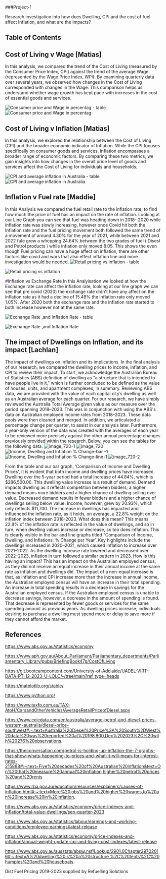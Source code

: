 ###Project-1

Research investigation into how does Dwelling, CPI and the cost of fuel affect Inflation, and what are the Impacts? 

## Table of Contents

## Cost of Living v Wage [Matias]

In this analysis, we compared the trend of the Cost of Living (measured by the Consumer Price Index, CPI) against the trend of the average Wage (represented by the Wage Price Index, WPI). By examining quarterly data over several years, we observed how changes in the Cost of Living corresponded with changes in the Wage. This comparison helps us understand whether wage growth has kept pace with increases in the cost of essential goods and services.

![Consumer price and Wage in percentag - table](https://github.com/LachlanPotter33/project-1/assets/149289371/07c90032-564c-4c81-bfde-d7433f406f84)
![Consumer price and Wage in percentag](https://github.com/LachlanPotter33/project-1/assets/149289371/dc601638-885b-4793-b884-a35c902242dd)





## Cost of Living v Inflation [Matias]

In this analysis, we explored the relationship between the Cost of Living (CPI) and the broader economic indicator of Inflation. While the CPI focuses specifically on consumer goods and services, inflation encompasses a broader range of economic factors. By comparing these two metrics, we gain insights into how changes in the overall price level of goods and services affect the Cost of Living for individuals and households.

![CPI and average inflation in Australia - table ](https://github.com/LachlanPotter33/project-1/assets/149289371/e7d2eff5-7ffb-4728-a3fc-16a2218b42a9)
![CPI and average inflation in Australia](https://github.com/LachlanPotter33/project-1/assets/149289371/99771c58-fe81-4813-9b47-90032a67a094)



## Inflation v Fuel rate [Maddie]
In this Analysis we compared the fuel retail rate to the inflation rate, to find how much the price of fuel has an impact on the rate of inflation. 
Looking at our Line Graph you can see that fuel was heading down in 2018- 2020 while inflation rate was slowly increasing, however once Covid hit both the Inflation rate and the fuel pricing movement both followed the same trend of a movement of around 4.30% for the year of 2021, while between 2021 and 2022 fule grew a whopping 24.64% between the two grades of fuel ( Disesl and Petrol products ) while inflation only moved 8.05. 
This shows the even though Fuel pricing can have a huge affect on inflation, there are other factors like covid and wars that also effect inflation line and more investigation would be needed. 
![Retail pricing vs inflation - table](https://github.com/LachlanPotter33/project-1/assets/149289371/fb8eca14-aab2-499f-b012-b4471f682b24)

![Retail pricing vs inflation](https://github.com/LachlanPotter33/project-1/assets/149289371/7c733699-0822-4bc0-85fc-40ef951804a9)


#Inflation vs Exchange Rate
In this Analyisation we looked at how the Exchange rate can affect the inflation rate, looking at our line graph we can see that pre covid (2020) the exchange rate didn't have any affect on the inflation rate as it had a decline of 15.48% the inflation rate only moved 1.05%. 
After 2020 both the exchange rate and the inflation rate started to both increase however not at the same rate.

![Exchange Rate ,and Inflation Rate - table](https://github.com/LachlanPotter33/project-1/assets/149289371/86ee9916-4cc6-4180-bfae-6e9e79d226e1)

![Exchange Rate ,and Inflation Rate](https://github.com/LachlanPotter33/project-1/assets/149289371/be6dbd24-5409-44c7-95b8-1f0135726e1a)



## The impact of Dwellings on Inflation, and its impact [Lachlan]
The impact of dwellings on inflation and its implications.
In the final analysis of our research, we compared the dwelling prices to income, inflation, and CPI to review their impact.
To start, we acknowledge the Australian Bureau of Statistics (ABS) definition of dwelling as "a structure that is intended to have people live in it," which is further concluded to be defined as the value of houses, units, and apartment complexes, in summary.
Reviewing ABS data, we are provided with the value of each capital city’s dwelling as well as an Australian average for each quarter.
For our research, we have simply reviewed the Australia Total Average given value as our measure over the period spanning 2018–2023. This was in conjunction with using the ABS's data on Australian employed income rates from 2018–2023. These data pools were then cleaned and merged.
In addition, we articulated a percentage change per quarter, to assist in our analysis later.
Furthermore, a year-only version of the data was created with the averages of each year to be reviewed more precisely against the other annual percentage changes previously provided within the research.
Below, you can see the tables for the following data:
![image_720-1](https://github.com/LachlanPotter33/project-1/assets/149289371/39abee55-43ed-4f76-bba4-24b255546f5b)
![image_720](https://github.com/LachlanPotter33/project-1/assets/149289371/ce481592-a883-4098-981d-c798423709e3)
![Income, Dwelling and Inflation % Change-bar -1](https://github.com/LachlanPotter33/project-1/assets/149289371/e0c667ac-6456-46d2-8781-e5a755c0dd84)
![Income, Dwelling and Inflation % Change-line-1](https://github.com/LachlanPotter33/project-1/assets/149289371/e4cac587-974c-48f6-92bf-b1c976cb5019)
![image_720-2](https://github.com/LachlanPotter33/project-1/assets/149289371/de6b327b-5684-4ad6-ba55-53b2841fda9b)





From the table and our bar graph, ‘Comparison of Income and Dwelling Prices', it is evident that both income and dwelling prices have increased.
Dwelling over the 5-year period had a total increase of 44.84%, which is $286,500.00.
This dwelling value increase is a result of demand.
Demand impacts dwelling as it reflects competition between bidders; a higher demand means more bidders and a higher chance of dwelling selling over value. Decreased demand results in fewer bidders and a higher chance of dwellings selling below value.
Income, however, grew by 20.93%, which only reflects $11,700.
The increase in dwellings has impacted and influenced the inflation rate, as it holds, on average, a 22.8% weight on the inflation index between 2018-2023.
What does this mean?
This means 22.8% of the inflation rate is reflected in the value of dwellings, and so in turn, when dwelling values increase or decrease, so too does inflation.
This is clearly visible in the bar and line graphs titled “Comparison of Income, Dwelling, and Inflations: % Change per Year’.
Key highlights include the dwellings increased in 2020–2021, which caused inflation to increase over 2021–2022.
As the dwelling increase rate lowered and decreased over 2022–2023, inflation in turn followed a similar pattern in 2023.
How is this having an impact?
This has an impact on the Australian employed census, as they did not receive an equal increase in their annual income at the same rate as inflation and dwellings did.
The impact of a non-equal increase is that, as inflation and CPI increase more than the increase in annual income, the Australian employed census will have an increase in their total spending.
An increase in total spending results in a decrease in savings for the Australian employed census.
If the Australian employed census is unable to decrease savings, however, a decrease in the amount of spending is found. That decrease is represented by fewer goods or services for the same spending amount as previous years.
As dwelling prices increase, individuals desiring to purchase a dwelling must spend more or delay to save more if they cannot afford the market.







## References

https://www.abs.gov.au/statistics/economy

https://www.aph.gov.au/About_Parliament/Parliamentary_departments/Parliamentary_Library/pubs/BriefingBook47p/CostOfLiving

https://git.bootcampcontent.com/University-of-Adelaide/UADEL-VIRT-DATA-PT-12-2023-U-LOLC/-/tree/main?ref_type=heads

https://matplotlib.org/stable/

https://www.python.org/

https://www.taxfp.com.au/TAX-AtoH/CarsandOtherVehicles/AverageRetailPriceofDiesel.aspx

https://www.ceicdata.com/en/australia/average-petrol-and-diesel-prices-western-australia/diesel-price-southwest#:~:text=Australia%20Diesel%20Price%3A%20South%2DWest%20data%20was%20reported%20at%20198.800,Dec%202023%2C%20with%20276%20observations.

https://theconversation.com/petrol-is-holding-up-inflation-the-7-graphs-that-show-whats-happening-to-prices-and-what-it-will-mean-for-interest-rates-215888#:~:text=Five%20decades%20of%20Australian%20inflation&text=On%20that%20measure%20annual%20inflation,higher%20petrol%20prices%20and%20rents
 
https://www.rba.gov.au/education/resources/explainers/causes-of-inflation.html#:~:text=More%20jobs%20and%20higher%20wages,to%20an%20increase%20in%20inflation.

https://www.abs.gov.au/statistics/economy/price-indexes-and-inflation/total-value-dwellings/sep-quarter-2023

https://www.abs.gov.au/statistics/labour/earnings-and-working-conditions/employee-earnings/latest-release

https://www.abs.gov.au/statistics/economy/price-indexes-and-inflation/annual-weight-update-cpi-and-living-cost-indexes/latest-release

https://www.abs.gov.au/ausstats/abs@.nsf/Lookup/2901.0Chapter29702016#:~:text=A%20dwelling%20is%20a%20structure,%2C%20tents%2C%20humpies%20and%20houseboats.

Dist Fuel Pricing 2019-2023 supplied by Refuelling Solutions
